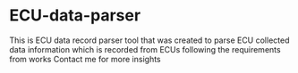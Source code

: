 # ECU-data-parser
This is ECU data record parser tool that was created to parse ECU collected data information which is recorded from ECUs following the requirements from works  Contact me for more insights
